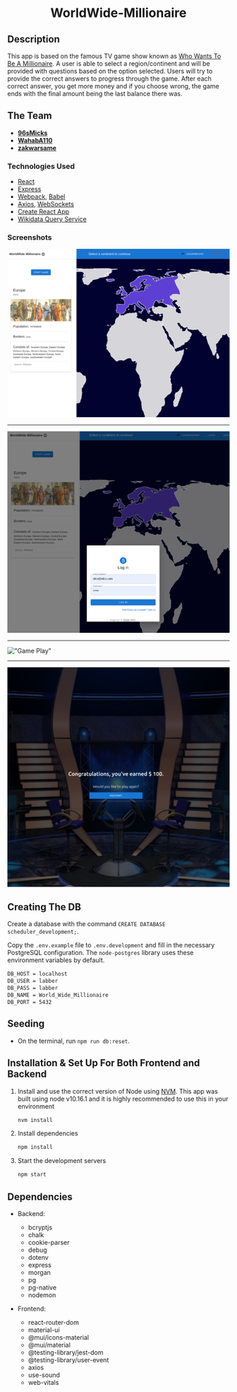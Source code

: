 <h1 align="center">
  WorldWide-Millionaire
</h1>

## Description

This app is based on the famous TV game show known as [Who Wants To Be A Millionaire](https://en.wikipedia.org/wiki/Who_Wants_to_Be_a_Millionaire_(American_game_show)). A user is able to select a region/continent and will be provided with questions based on the option selected. Users will try to provide the correct answers to progress through the game. After each correct answer, you get more money and if you choose wrong, the game ends with the final amount being the last balance there was.

## The Team

- **[96sMicks](https://github.com/96sMicks)**
- **[WahabA110](https://github.com/WahabA110)**
- **[zakwarsame](https://github.com/zakwarsame)**

### Technologies Used

- [React](https://reactjs.org/)
- [Express](https://expressjs.com/)
- [Webpack](https://webpack.js.org/), [Babel](https://babeljs.io/)
- [Axios](https://github.com/axios/axios), [WebSockets](https://developer.mozilla.org/en-US/docs/Web/API/WebSockets_API)
- [Create React App](https://facebook.github.io/create-react-app/)
- [Wikidata Query Service](https://query.wikidata.org/)

### Screenshots


!["Home Page"](https://github.com/96sMicks/WorldWide-Millionaire/blob/main/screenshots/home.png)

---
!["Login"](https://github.com/96sMicks/WorldWide-Millionaire/blob/main/screenshots/login.png)

---
!["Game Play"](https://github.com/96sMicks/WorldWide-Millionaire/blob/main/screenshots/game_play.png)

---
!["Final"](https://github.com/96sMicks/WorldWide-Millionaire/blob/main/screenshots/final.png)


## Creating The DB

Create a database with the command `CREATE DATABASE scheduler_development;`.

Copy the `.env.example` file to `.env.development` and fill in the necessary PostgreSQL configuration. The `node-postgres` library uses these environment variables by default.

```
DB_HOST = localhost
DB_USER = labber
DB_PASS = labber
DB_NAME = World_Wide_Millionaire 
DB_PORT = 5432
```

## Seeding

- On the terminal, run `npm run db:reset`.

## Installation & Set Up For Both Frontend and Backend

1. Install and use the correct version of Node using [NVM](https://github.com/nvm-sh/nvm). This app was built using node v10.16.1 and it is highly recommended to use this in your environment

   ```sh
   nvm install
   ```

1. Install dependencies

   ```sh
   npm install
   ```

1. Start the development servers

   ```sh
   npm start
   ```

## Dependencies

- Backend:
    - bcryptjs
    - chalk
    - cookie-parser
    - debug
    - dotenv
    - express
    - morgan
    - pg
    - pg-native
    - nodemon

- Frontend:
    - react-router-dom
    - material-ui
    - @mui/icons-material
    - @mui/material
    - @testing-library/jest-dom
    - @testing-library/user-event
    - axios
    - use-sound
    - web-vitals